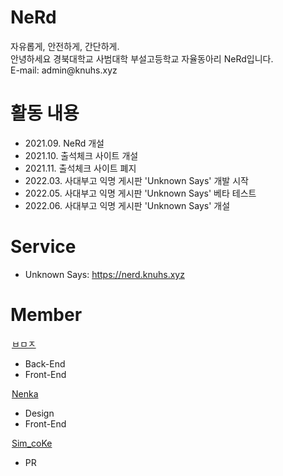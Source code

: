 <h1>NeRd</h1>
자유롭게, 안전하게, 간단하게.<br />
안녕하세요 경북대학교 사범대학 부설고등학교 자율동아리 NeRd입니다.<br />
E-mail: admin@knuhs.xyz

<h1>활동 내용</h1>
<ul>
<li>2021.09. NeRd 개설</li>
<li>2021.10. 출석체크 사이트 개설</li>
<li>2021.11. 출석체크 사이트 폐지</li>
<li>2022.03. 사대부고 익명 게시판 'Unknown Says' 개발 시작</li>
<li>2022.05. 사대부고 익명 게시판 'Unknown Says' 베타 테스트</li>
<li>2022.06. 사대부고 익명 게시판 'Unknown Says' 개설</li>
</ul>

<h1>Service</h1>
<ul>
<li>Unknown Says: <a href="https://nerd.knuhs.xyz/">https://nerd.knuhs.xyz</a></li>
</ul>

<h1>Member</h1>

<legend><a href="https://github.com/name0825">ㅂㅁㅈ</a></legend>
<ul>
<li>Back-End</li>
<li>Front-End</li>
</ul>

<legend><a href="https://github.com/NenkaLab">Nenka</a></legend>
<ul>
<li>Design</li>
<li>Front-End</li>
</ul>

<legend><a href="https://github.com/kmj041210">Sim_coKe</a></legend>
<ul>
<li>PR</li>
</ul>
